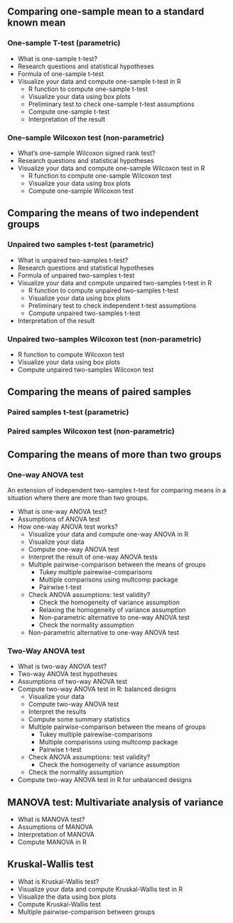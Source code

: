 
## Comparing one-sample mean to a standard known mean
### One-sample T-test (parametric)
- What is one-sample t-test?
- Research questions and statistical hypotheses
- Formula of one-sample t-test
- Visualize your data and compute one-sample t-test in R
  - R function to compute one-sample t-test
  - Visualize your data using box plots
  - Preliminary test to check one-sample t-test assumptions
  - Compute one-sample t-test
  - Interpretation of the result

### One-sample Wilcoxon test (non-parametric)
- What’s one-sample Wilcoxon signed rank test?
- Research questions and statistical hypotheses
- Visualize your data and compute one-sample Wilcoxon test in R
  - R function to compute one-sample Wilcoxon test
  - Visualize your data using box plots
  - Compute one-sample Wilcoxon test

## Comparing the means of two independent groups
### Unpaired two samples t-test (parametric)
- What is unpaired two-samples t-test?
- Research questions and statistical hypotheses
- Formula of unpaired two-samples t-test
- Visualize your data and compute unpaired two-samples t-test in R
  - R function to compute unpaired two-samples t-test
  - Visualize your data using box plots
  - Preliminary test to check independent t-test assumptions
  - Compute unpaired two-samples t-test
- Interpretation of the result

### Unpaired two-samples Wilcoxon test (non-parametric)
- R function to compute Wilcoxon test
- Visualize your data using box plots
- Compute unpaired two-samples Wilcoxon test

## Comparing the means of paired samples
### Paired samples t-test (parametric)
### Paired samples Wilcoxon test (non-parametric)

## Comparing the means of more than two groups
### One-way ANOVA test
An extension of independent two-samples t-test for comparing means in a situation where there are more than two groups.

- What is one-way ANOVA test?
- Assumptions of ANOVA test
- How one-way ANOVA test works?
  - Visualize your data and compute one-way ANOVA in R
  - Visualize your data
  - Compute one-way ANOVA test
  - Interpret the result of one-way ANOVA tests
  - Multiple pairwise-comparison between the means of groups
    - Tukey multiple pairewise-comparisons
    - Multiple comparisons using multcomp package
    - Pairwise t-test
  - Check ANOVA assumptions: test validity?
    - Check the homogeneity of variance assumption
    - Relaxing the homogeneity of variance assumption
    - Non-parametric alternative to one-way ANOVA test
    - Check the normality assumption
  - Non-parametric alternative to one-way ANOVA test

### Two-Way ANOVA test
- What is two-way ANOVA test?
- Two-way ANOVA test hypotheses
- Assumptions of two-way ANOVA test
- Compute two-way ANOVA test in R: balanced designs
  - Visualize your data
  - Compute two-way ANOVA test
  - Interpret the results
  - Compute some summary statistics
  - Multiple pairwise-comparison between the means of groups
    - Tukey multiple pairewise-comparisons
    - Multiple comparisons using multcomp package
    - Pairwise t-test
  - Check ANOVA assumptions: test validity?
    - Check the homogeneity of variance assumption
  - Check the normality assumption
- Compute two-way ANOVA test in R for unbalanced designs

## MANOVA test: Multivariate analysis of variance
- What is MANOVA test?
- Assumptions of MANOVA
- Interpretation of MANOVA
- Compute MANOVA in R

## Kruskal-Wallis test
- What is Kruskal-Wallis test?
- Visualize your data and compute Kruskal-Wallis test in R
- Visualize the data using box plots
- Compute Kruskal-Wallis test
- Multiple pairwise-comparison between groups
